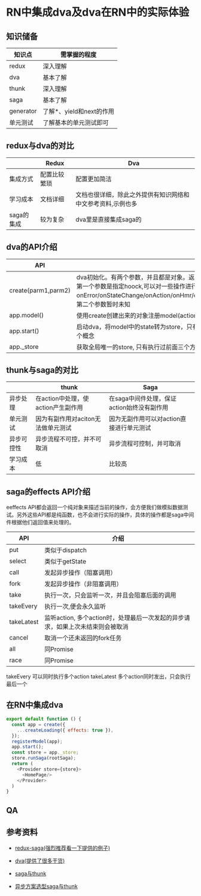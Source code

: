 # RN中集成dva及dva在RN中的实际体验



## 知识储备

| 知识点    | 需掌握的程度             |
| --------- | ------------------------ |
| redux     | 深入理解                 |
| dva       | 基本了解                 |
| thunk     | 深入理解                 |
| saga      | 基本了解                 |
| generator | 了解*、yield和next的作用 |
| 单元测试  | 了解基本的单元测试即可   |



## redux与dva的对比

|            | Redux        | Dva                                                         |
| ---------- | ------------ | ----------------------------------------------------------- |
| 集成方式   | 配置比较繁琐 | 配置更加简洁                                                |
| 学习成本   | 文档详细     | 文档也很详细，除此之外提供有知识网络和中文参考资料,示例也多 |
| saga的集成 | 较为复杂     | dva里是直接集成saga的                                       |

## dva的API介绍

| API                 | 介绍                                                         |
| ------------------- | ------------------------------------------------------------ |
| create(parm1,parm2) | dva初始化。有两个参数，并且都是对象。返回一个dva对象<br />第一个参数是指定hoock,可以对一些操作进行拦截处理(可以拦截的操作如下：onError/onStateChange/onAction/onHmr/onReducer/onEffect/extraReducers/extraEnhancers/_handleActions)，第二个参数暂时未知 |
| app.model()         | 使用create创建出来的对象注册model(action和reducer的整合)     |
| app.start()         | 启动dva，将model中的state转为store，只有执行start后, app._store才会被赋值。这个sotore跟redux中的store是一个概念 |
| app._store          | 获取全局唯一的store,  只有执行过前面三个方法，store才有值    |




## thunk与saga的对比

|            | thunk                              | Saga                                       |
| ---------- | ---------------------------------- | ------------------------------------------ |
| 异步处理   | 在action中处理，使action产生副作用 | 在saga中间件处理，保证action始终没有副作用 |
| 单元测试   | 因为有副作用对aciton无法做单元测试 | 因为无副作用可以对action直接进行单元测试   |
| 异步可控性 | 异步流程不可控，并不可取消         | 异步流程可控制，并可取消                   |
| 学习成本   | 低                                 | 比较高                                     |


## saga的effects API介绍

eeffects API都会返回一个纯对象来描述当前的操作，会方便我们做模拟数据测试。另外这些API都是纯函数，也不会进行实际的操作，具体的操作都是saga中间件根据他们返回值来处理的。

| API        | 介绍                                                         |
| ---------- | ------------------------------------------------------------ |
| put        | 类似于dispatch                                               |
| select     | 类似于getState                                               |
| call       | 发起异步操作（阻塞调用）                                     |
| fork       | 发起异步操作（非阻塞调用）                                   |
| take       | 执行一次，只会监听一次，并且会阻塞后面的调用                 |
| takeEvery  | 执行一次,便会永久监听                                        |
| takeLatest | 监听action,   多个action时，处理最后一次发起的异步请求，如果上次未结束则会被取消 |
| cancel     | 取消一个还未返回的fork任务                                   |
| all        | 同Promise                                                    |
| race       | 同Promise                                                    |



takeEvery  可以同时执行多个action  takeLatest  多个action同时发出，只会执行最后一个

## 在RN中集成dva

```javascript
export default function () {
  const app = create({
    ...createLoading({ effects: true }),
  });
  registerModel(app);
  app.start();
  const store = app._store;
  store.runSaga(rootSaga);
  return (
    <Provider store={store}>
      <HomePage/>
    </Provider>
  )
}
```


## QA



## 参考资料

- [redux-saga(强烈推荐看一下提供的例子)](https://redux-saga-in-chinese.js.org/)

- [dva(提供了很多干货)](https://github.com/dvajs/dva/blob/master/README_zh-CN.md)

- [saga与thunk](https://segmentfault.com/a/1190000009928167)
- [异步方案选型saga与thunk](https://blog.csdn.net/liwusen/article/details/79677827)








